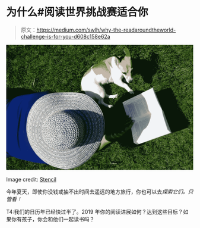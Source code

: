 # 为什么#阅读世界挑战赛适合你

> 原文：<https://medium.com/swlh/why-the-readaroundtheworld-challenge-is-for-you-d608c158e62a>

![](img/3bccf312f4836229d164110906b65d7d.png)

Image credit: [Stencil](https://getstencil.com)

今年夏天，即使你没钱或抽不出时间去遥远的地方旅行，你也可以去*探索它们。只管看！*

T4:我们的日历年已经快过半了。2019 年你的阅读进展如何？达到这些目标？如果你有孩子，你会和他们一起读书吗？